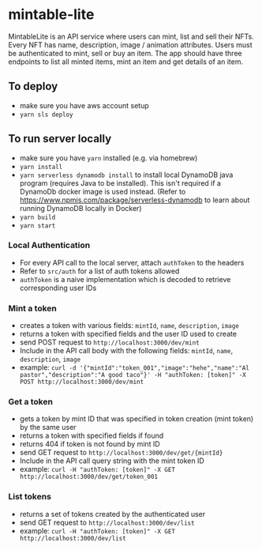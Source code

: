# mintable-lite

MintableLite is an API service where users can mint, list and sell their NFTs. Every NFT has name, description, image / animation attributes. Users must be authenticated to mint, sell or buy an item. The app should have three endpoints to list all minted items, mint an item and get details of an item.


## To deploy
- make sure you have aws account setup
- `yarn sls deploy`


## To run server locally
- make sure you have `yarn` installed (e.g. via homebrew)
- `yarn install`
- `yarn serverless dynamodb install` to install local DynamoDB java program (requires Java to be installed). This isn't required if a DynamoDb docker image is used instead. (Refer to https://www.npmjs.com/package/serverless-dynamodb to learn about running DynamoDB locally in Docker)
- `yarn build`
- `yarn start`


### Local Authentication 
- For every API call to the local server, attach `authToken` to the headers
- Refer to `src/auth` for a list of auth tokens allowed
- `authToken` is a naive implementation which is decoded to retrieve corresponding user IDs


### Mint a token
- creates a token with various fields: `mintId`, `name`, `description`, `image`
- returns a token with specified fields and the user ID used to create
- send POST request to `http://localhost:3000/dev/mint`
- Include in the API call body with the following fields: `mintId`, `name`, `description`, `image`
- example: `curl -d '{"mintId":"token_001","image":"hehe","name":"Al pastor","description":"A good taco"}' -H "authToken: [token]" -X POST http://localhost:3000/dev/mint`


### Get a token
- gets a token by mint ID that was specified in token creation (mint token) by the same user
- returns a token with specified fields if found
- returns 404 if token is not found by mint ID
- send GET request to `http://localhost:3000/dev/get/{mintId}`
- Include in the API call query string with the mint token ID
- example: `curl -H "authToken: [token]" -X GET http://localhost:3000/dev/get/token_001`


### List tokens
- returns a set of tokens created by the authenticated user
- send GET request to `http://localhost:3000/dev/list`
- example: `curl -H "authToken: [token]" -X GET http://localhost:3000/dev/list`